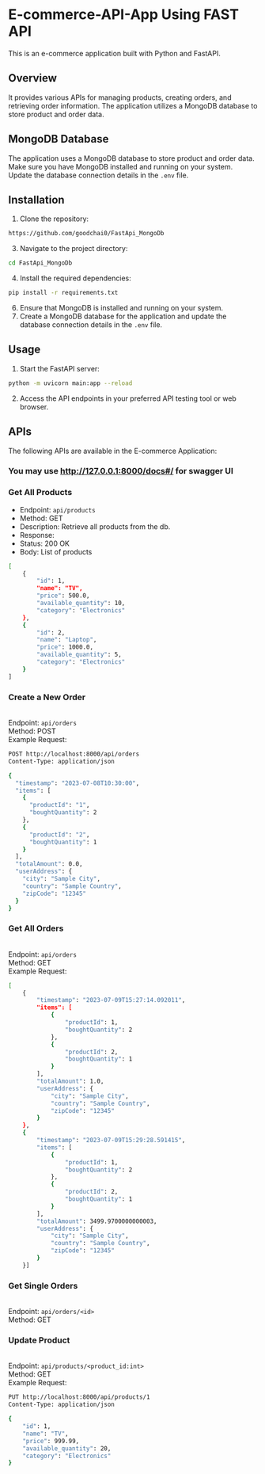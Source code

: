 # E-commerce-API-App Using FAST API

This is an e-commerce application built with Python and FastAPI.

## Overview

It provides various APIs for managing products, creating orders, and retrieving order information. The application utilizes a MongoDB database to store product and order data.

## MongoDB Database

The application uses a MongoDB database to store product and order data. Make sure you have MongoDB installed and running on your system. Update the database connection details in the `.env` file.

## Installation

1. Clone the repository:

```bash
https://github.com/goodchai0/FastApi_MongoDb
```

3. Navigate to the project directory:

```bash
cd FastApi_MongoDb
```

4. Install the required dependencies:

```bash
pip install -r requirements.txt
```

6. Ensure that MongoDB is installed and running on your system.
7. Create a MongoDB database for the application and update the database connection details in the `.env` file.

## Usage

1. Start the FastAPI server:

```bash
python -m uvicorn main:app --reload
```

2. Access the API endpoints in your preferred API testing tool or web browser.

## APIs

The following APIs are available in the E-commerce Application:

### You may use http://127.0.0.1:8000/docs#/ for swagger UI

### Get All Products

- Endpoint: `api/products`
- Method: GET
- Description: Retrieve all products from the db.
- Response:
- Status: 200 OK
- Body: List of products

```bash
[
    {
        "id": 1,
        "name": "TV",
        "price": 500.0,
        "available_quantity": 10,
        "category": "Electronics"
    },
    {
        "id": 2,
        "name": "Laptop",
        "price": 1000.0,
        "available_quantity": 5,
        "category": "Electronics"
    }
]
```

### Create a New Order

<br/>Endpoint: `api/orders`
<br/>Method: POST
<br/>Example Request:

```bash
POST http://localhost:8000/api/orders
Content-Type: application/json

{
  "timestamp": "2023-07-08T10:30:00",
  "items": [
    {
      "productId": "1",
      "boughtQuantity": 2
    },
    {
      "productId": "2",
      "boughtQuantity": 1
    }
  ],
  "totalAmount": 0.0,
  "userAddress": {
    "city": "Sample City",
    "country": "Sample Country",
    "zipCode": "12345"
  }
}

```

### Get All Orders

</br>Endpoint: `api/orders`
</br>Method: GET
</br>Example Request:

```bash
[
    {
        "timestamp": "2023-07-09T15:27:14.092011",
        "items": [
            {
                "productId": 1,
                "boughtQuantity": 2
            },
            {
                "productId": 2,
                "boughtQuantity": 1
            }
        ],
        "totalAmount": 1.0,
        "userAddress": {
            "city": "Sample City",
            "country": "Sample Country",
            "zipCode": "12345"
        }
    },
    {
        "timestamp": "2023-07-09T15:29:28.591415",
        "items": [
            {
                "productId": 1,
                "boughtQuantity": 2
            },
            {
                "productId": 2,
                "boughtQuantity": 1
            }
        ],
        "totalAmount": 3499.9700000000003,
        "userAddress": {
            "city": "Sample City",
            "country": "Sample Country",
            "zipCode": "12345"
        }
    }]
```

### Get Single Orders

</br>Endpoint: `api/orders/<id>`
</br>Method: GET

### Update Product

</br>Endpoint: `api/products/<product_id:int>`
</br>Method: GET
</br>Example Request:

```bash
PUT http://localhost:8000/api/products/1
Content-Type: application/json

{
    "id": 1,
    "name": "TV",
    "price": 999.99,
    "available_quantity": 20,
    "category": "Electronics"
}

```
